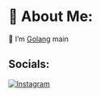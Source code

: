 # 💫 About Me:
🌱 I’m [Golang](https://go.dev/) main

## Socials: 
[![Instagram](https://img.shields.io/badge/Instagram-E4405F?style=for-the-badge&logo=instagram&logoColor=white)](https://instagram.com/ppcitysp)
